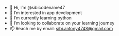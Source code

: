 - 👋 Hi, I’m @sibicodename47
- 👀 I’m interested in app development
- 🌱 I’m currently learning python
- 💞️ I’m looking to collaborate on your learning journey
- 📫 Reach me by email: sibi.antony4748@gmail.com

<!---
sibicodename47/sibicodename47 is a ✨ special ✨ repository because its `README.md` (this file) appears on your GitHub profile.
You can click the Preview link to take a look at your changes.
--->
